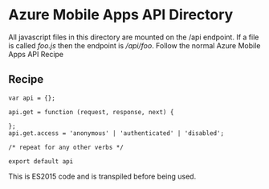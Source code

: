 # Azure Mobile Apps API Directory

All javascript files in this directory are mounted on the /api endpoint.  If a file is called
_foo.js_ then the endpoint is _/api/foo_.  Follow the normal Azure Mobile Apps API Recipe

## Recipe

```
var api = {};

api.get = function (request, response, next) {
   
};
api.get.access = 'anonymous' | 'authenticated' | 'disabled';

/* repeat for any other verbs */

export default api
```

This is ES2015 code and is transpiled before being used.
